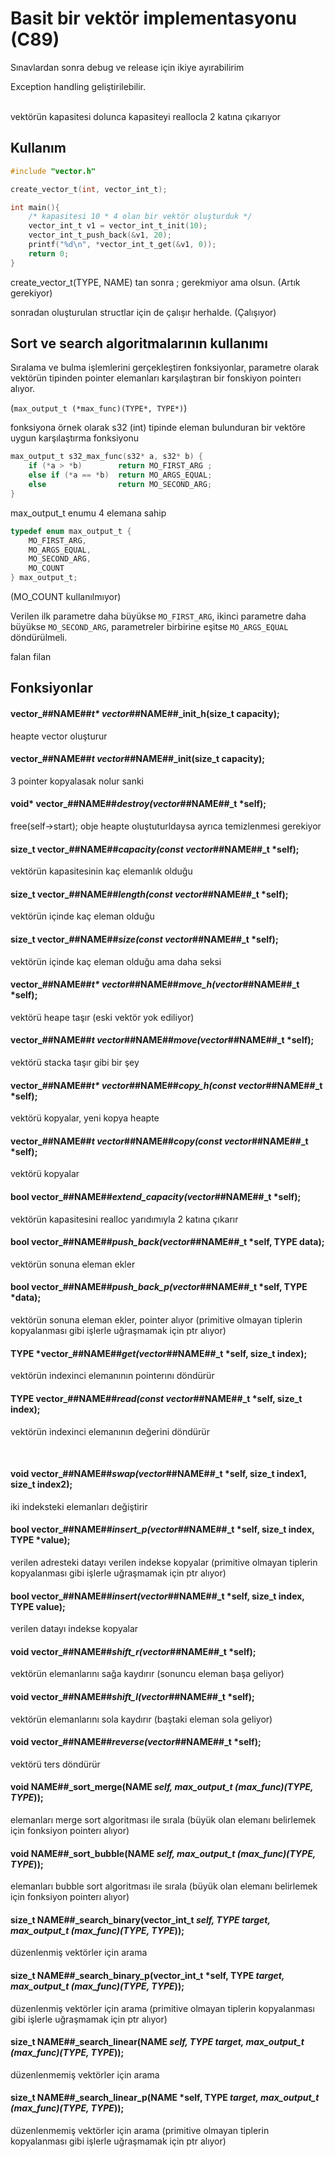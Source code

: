 # Basit bir vektör implementasyonu (C89)
Sınavlardan sonra debug ve release için ikiye ayırabilirim
<br>

Exception handling geliştirilebilir.

<br>
vektörün kapasitesi dolunca kapasiteyi reallocla 2 katına çıkarıyor
<br>

## Kullanım
```c
#include "vector.h"

create_vector_t(int, vector_int_t);

int main(){
    /* kapasitesi 10 * 4 olan bir vektör oluşturduk */
    vector_int_t v1 = vector_int_t_init(10);
    vector_int_t_push_back(&v1, 20);
    printf("%d\n", *vector_int_t_get(&v1, 0));
    return 0;
}
```
create_vector_t(TYPE, NAME) tan sonra ; gerekmiyor ama olsun. (Artık gerekiyor)

sonradan oluşturulan structlar için de çalışır herhalde. (Çalışıyor)

## Sort ve search algoritmalarının kullanımı

Sıralama ve bulma işlemlerini gerçekleştiren fonksiyonlar, parametre olarak vektörün 
tipinden pointer elemanları karşılaştıran bir fonskiyon pointerı alıyor.

(`max_output_t (*max_func)(TYPE*, TYPE*)`)

fonksiyona örnek olarak
s32 (int) tipinde eleman bulunduran bir vektöre uygun karşılaştırma fonksiyonu

```c
max_output_t s32_max_func(s32* a, s32* b) {
    if (*a > *b) 		return MO_FIRST_ARG ;
    else if (*a == *b) 	return MO_ARGS_EQUAL;
    else 			    return MO_SECOND_ARG;
}
```

max_output_t enumu 4 elemana sahip

```c
typedef enum max_output_t {
    MO_FIRST_ARG,
    MO_ARGS_EQUAL,
    MO_SECOND_ARG,
    MO_COUNT
} max_output_t;
```
(MO_COUNT kullanılmıyor)

Verilen ilk parametre daha büyükse `MO_FIRST_ARG`, ikinci parametre daha büyükse 
`MO_SECOND_ARG`, parametreler birbirine eşitse `MO_ARGS_EQUAL` döndürülmeli.

falan filan

## Fonksiyonlar

#### vector_##NAME##_t* vector_##NAME##_init_h(size_t capacity);
heapte vector oluşturur 

#### vector_##NAME##_t vector_##NAME##_init(size_t capacity);
3 pointer kopyalasak nolur sanki
 
#### void* vector_##NAME##_destroy(vector_##NAME##_t *self);
free(self->start); obje heapte oluştuturldaysa ayrıca temizlenmesi gerekiyor
 
#### size_t vector_##NAME##_capacity(const vector_##NAME##_t *self);
vektörün kapasitesinin kaç elemanlık olduğu
 
#### size_t vector_##NAME##_length(const vector_##NAME##_t *self);
vektörün içinde kaç eleman olduğu
 
#### size_t vector_##NAME##_size(const vector_##NAME##_t *self);
vektörün içinde kaç eleman olduğu ama daha seksi
 
#### vector_##NAME##_t* vector_##NAME##_move_h(vector_##NAME##_t *self);
vektörü heape taşır (eski vektör yok ediliyor)
 
#### vector_##NAME##_t vector_##NAME##_move(vector_##NAME##_t *self);
vektörü stacka taşır gibi bir şey
 
#### vector_##NAME##_t* vector_##NAME##_copy_h(const vector_##NAME##_t *self);
vektörü kopyalar, yeni kopya heapte
 
#### vector_##NAME##_t vector_##NAME##_copy(const vector_##NAME##_t *self);
vektörü kopyalar
 
#### bool vector_##NAME##_extend_capacity(vector_##NAME##_t *self);
vektörün kapasitesini realloc yarıdımıyla 2 katına çıkarır
 
#### bool vector_##NAME##_push_back(vector_##NAME##_t *self, TYPE data);
vektörün sonuna eleman ekler
 
#### bool vector_##NAME##_push_back_p(vector_##NAME##_t *self, TYPE *data);
vektörün sonuna eleman ekler, pointer alıyor (primitive olmayan tiplerin kopyalanması gibi işlerle uğraşmamak için ptr alıyor)
 
#### TYPE *vector_##NAME##_get(vector_##NAME##_t *self, size_t index);
vektörün indexinci elemanının pointerını döndürür
 
#### TYPE vector_##NAME##_read(const vector_##NAME##_t *self, size_t index);
vektörün indexinci elemanının değerini döndürür

<br> 
 
#### void vector_##NAME##_swap(vector_##NAME##_t *self, size_t index1, size_t index2);
iki indeksteki elemanları değiştirir
 
#### bool vector_##NAME##_insert_p(vector_##NAME##_t *self, size_t index, TYPE *value);
verilen adresteki datayı verilen indekse kopyalar (primitive olmayan tiplerin kopyalanması gibi işlerle uğraşmamak için ptr alıyor)
 
#### bool vector_##NAME##_insert(vector_##NAME##_t *self, size_t index, TYPE value);
verilen datayı indekse kopyalar
 
#### void vector_##NAME##_shift_r(vector_##NAME##_t *self);
vektörün elemanlarını sağa kaydırır (sonuncu eleman başa geliyor)
 
#### void vector_##NAME##_shift_l(vector_##NAME##_t *self);
vektörün elemanlarını sola kaydırır (baştaki eleman sola geliyor)
 
#### void vector_##NAME##_reverse(vector_##NAME##_t *self);
vektörü ters döndürür
 
#### void NAME##_sort_merge(NAME *self, max_output_t (*max_func)(TYPE*, TYPE*));
elemanları merge sort algoritması ile sırala (büyük olan elemanı belirlemek için fonksiyon pointerı alıyor)

#### void NAME##_sort_bubble(NAME *self, max_output_t (*max_func)(TYPE*, TYPE*));
elemanları bubble sort algoritması ile sırala (büyük olan elemanı belirlemek için fonksiyon pointerı alıyor)

#### size_t NAME##_search_binary(vector_int_t *self, TYPE target, max_output_t (*max_func)(TYPE*, TYPE*));
düzenlenmiş vektörler için arama

#### size_t NAME##_search_binary_p(vector_int_t *self, TYPE *target, max_output_t (*max_func)(TYPE*, TYPE*));
düzenlenmiş vektörler için arama (primitive olmayan tiplerin kopyalanması gibi işlerle uğraşmamak için ptr alıyor)

#### size_t NAME##_search_linear(NAME *self, TYPE target, max_output_t (*max_func)(TYPE*, TYPE*));
düzenlenmemiş vektörler için arama 

#### size_t NAME##_search_linear_p(NAME *self, TYPE *target, max_output_t (*max_func)(TYPE*, TYPE*));
düzenlenmemiş vektörler için arama (primitive olmayan tiplerin kopyalanması gibi işlerle uğraşmamak için ptr alıyor)